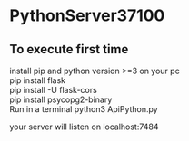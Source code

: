
# PythonServer37100

## To execute first time
install pip and python version >=3 on your pc    
pip install flask    
pip install -U flask-cors     
pip install psycopg2-binary    
Run in a terminal python3 ApiPython.py    

your server will listen on localhost:7484
